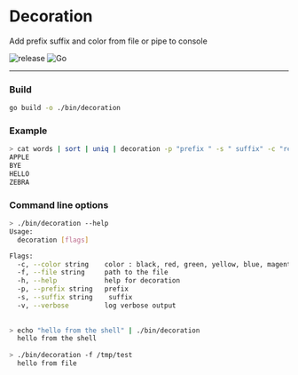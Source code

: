 # Decoration

Add prefix suffix and color from file or pipe to console

![release](https://github.com/Thom-x/Coloring/workflows/release/badge.svg)
![Go](https://github.com/Thom-x/Coloring/workflows/Go/badge.svg)

---

### Build
```bash
go build -o ./bin/decoration
```

### Example
```bash
> cat words | sort | uniq | decoration -p "prefix " -s " suffix" -c "red"
APPLE
BYE
HELLO
ZEBRA
```

### Command line options
```bash
> ./bin/decoration --help
Usage:
  decoration [flags]

Flags:
  -c, --color string    color : black, red, green, yellow, blue, magenta, cyan, white
  -f, --file string     path to the file
  -h, --help            help for decoration
  -p, --prefix string   prefix
  -s, --suffix string    suffix
  -v, --verbose         log verbose output
  
  
> echo "hello from the shell" | ./bin/decoration
  hello from the shell
  
> ./bin/decoration -f /tmp/test 
  hello from file
```
